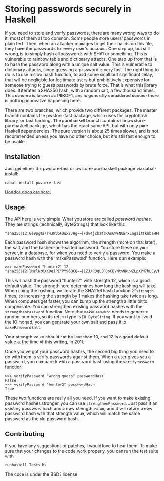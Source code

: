 Storing passwords securely in Haskell
=======================

If you need to store and verify passwords, there are many wrong ways to do it, most of them all too common. Some people store users' passwords in plain text. Then, when an attacker manages to get their hands on this file, they have the passwords for every user's account. One step up, but still wrong, is to simply hash all passwords with SHA1 or something. This is vulnerable to rainbow table and dictionary attacks. One step up from that is to hash the password along with a unique salt value. This is vulnerable to dictionary attacks, since guessing a password is very fast. The right thing to do is to use a slow hash function, to add some small but significant delay, that will be negligible for legitimate users but prohibitively expensive for someone trying to guess passwords by brute force. That is what this library does. It iterates a SHA256 hash, with a random salt, a few thousand times. This scheme is known as PBKDF1, and is generally considered secure; there is nothing innovative happening here.

There are two branches, which provide two different packages. The master branch
contains the pwstore-fast package, which uses the cryptohash library for fast
hashing. The purehaskell branch contains the pwstore-purehaskell package, which
has the exact same API, but with only pure Haskell dependencies. The pure
version is about 25 times slower, and is not recommended unless you have no
other choice, but it's still fast enough to be usable.

Installation
---------

Just get either the pwstore-fast or pwstore-purehaskell package via cabal-install:

    cabal-install pwstore-fast

[Haddoc docs are here.](http://hackage.haskell.org/packages/archive/pwstore-fast/2.0/doc/html/Crypto-PasswordStore.html)


Usage
-----

The API here is very simple. What you store are called *password hashes*.  They are strings (technically, ByteStrings) that look like this:

    "sha256|12|Ge9pg8a/r4JW356Uux2JHg==|Fdv4jchzDlRAs6WFNUarxLngaittknbaHFFc0k8hAy0="

Each password hash shows the algorithm, the strength (more on that later),
the salt, and the hashed-and-salted password. You store these on your server,
in a database, for when you need to verify a password. You make a password
hash with the 'makePassword' function. Here's an example:

    >>> makePassword "hunter2" 12
    "sha256|12|lMzlNz0XK9eiPIYPY96QCQ==|1ZJ/R3qLEF0oCBVNtvNKLwZLpXPM7bLEy/Nc6QBxWro="

This will hash the password "hunter2", with strength 12, which is a good default value. The strength here determines how long the hashing will take. When doing the hashing, we iterate the SHA256 hash function `2^strength` times, so increasing the strength by 1 makes the hashing take twice as long. When computers get faster, you can bump up the strength a little bit to compensate. You can strengthen existing password hashes with the `strengthenPassword` function. Note that `makePassword` needs to generate random numbers, so its return type is `IO ByteString`. If you want to avoid the IO monad, you can generate your own salt and pass it to `makePasswordSalt`.

Your strength value should not be less than 10, and 12 is a good default value at the time of this writing, in 2011.

Once you've got your password hashes, the second big thing you need to do with them is verify passwords against them. When a user gives you a password, you compare it with a password hash using the `verifyPassword` function:

    >>> verifyPassword "wrong guess" passwordHash
    False
    >>> verifyPassword "hunter2" passwordHash
    True

These two functions are really all you need. If you want to make existing password hashes stronger, you can use `strengthenPassword`. Just pass it an existing password hash and a new strength value, and it will return a new password hash with that strength value, which will match the same password as the old password hash.

Contributing
------

If you have any suggestions or patches, I would love to hear them. To make sure that your changes to the code work properly, you can run the test suite with

    runhaskell Tests.hs

The code is under the BSD3 license.
